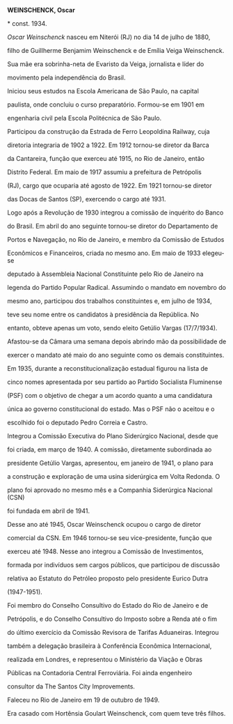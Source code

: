 **WEINSCHENCK, Oscar**



\* const. 1934.



*Oscar Weinschenck* nasceu em Niterói (RJ) no dia 14 de julho de 1880,

filho de Guillherme Benjamim Weinschenck e de Emília Veiga Weinschenck.

Sua mãe era sobrinha-neta de Evaristo da Veiga, jornalista e líder do

movimento pela independência do Brasil.



Iniciou seus estudos na Escola Americana de São Paulo, na capital

paulista, onde concluiu o curso preparatório. Formou-se em 1901 em

engenharia civil pela Escola Politécnica de São Paulo.



Participou da construção da Estrada de Ferro Leopoldina Railway, cuja

diretoria integraria de 1902 a 1922. Em 1912 tornou-se diretor da Barca

da Cantareira, função que exerceu até 1915, no Rio de Janeiro, então

Distrito Federal. Em maio de 1917 assumiu a prefeitura de Petrópolis

(RJ), cargo que ocuparia até agosto de 1922. Em 1921 tornou-se diretor

das Docas de Santos (SP), exercendo o cargo até 1931.



Logo após a Revolução de 1930 integrou a comissão de inquérito do Banco

do Brasil. Em abril do ano seguinte tornou-se diretor do Departamento de

Portos e Navegação, no Rio de Janeiro, e membro da Comissão de Estudos

Econômicos e Financeiros, criada no mesmo ano. Em maio de 1933 elegeu-se

deputado à Assembleia Nacional Constituinte pelo Rio de Janeiro na

legenda do Partido Popular Radical. Assumindo o mandato em novembro do

mesmo ano, participou dos trabalhos constituintes e, em julho de 1934,

teve seu nome entre os candidatos à presidência da República. No

entanto, obteve apenas um voto, sendo eleito Getúlio Vargas (17/7/1934).

Afastou-se da Câmara uma semana depois abrindo mão da possibilidade de

exercer o mandato até maio do ano seguinte como os demais constituintes.



Em 1935, durante a reconstitucionalização estadual figurou na lista de

cinco nomes apresentada por seu partido ao Partido Socialista Fluminense

(PSF) com o objetivo de chegar a um acordo quanto a uma candidatura

única ao governo constitucional do estado. Mas o PSF não o aceitou e o

escolhido foi o deputado Pedro Correia e Castro.



Integrou a Comissão Executiva do Plano Siderúrgico Nacional, desde que

foi criada, em março de 1940. A comissão, diretamente subordinada ao

presidente Getúlio Vargas, apresentou, em janeiro de 1941, o plano para

a construção e exploração de uma usina siderúrgica em Volta Redonda. O

plano foi aprovado no mesmo mês e a Companhia Siderúrgica Nacional (CSN)

foi fundada em abril de 1941.



Desse ano até 1945, Oscar Weinschenck ocupou o cargo de diretor

comercial da CSN. Em 1946 tornou-se seu vice-presidente, função que

exerceu até 1948. Nesse ano integrou a Comissão de Investimentos,

formada por indivíduos sem cargos públicos, que participou de discussão

relativa ao Estatuto do Petróleo proposto pelo presidente Eurico Dutra

(1947-1951).



Foi membro do Conselho Consultivo do Estado do Rio de Janeiro e de

Petrópolis, e do Conselho Consultivo do Imposto sobre a Renda até o fim

do último exercício da Comissão Revisora de Tarifas Aduaneiras. Integrou

também a delegação brasileira à Conferência Econômica Internacional,

realizada em Londres, e representou o Ministério da Viação e Obras

Públicas na Contadoria Central Ferroviária. Foi ainda engenheiro

consultor da The Santos City Improvements.



Faleceu no Rio de Janeiro em 19 de outubro de 1949.



Era casado com Hortênsia Goulart Weinschenck, com quem teve três filhos.



